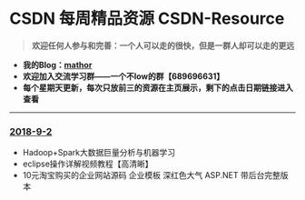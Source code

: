 # CSDN 每周精品资源 CSDN-Resource
> **欢迎任何人参与和完善：一个人可以走的很快，但是一群人却可以走的更远**

* **我的Blog：[mathor](https://www.wmathor.com)**
* **欢迎加入交流学习群——一个不low的群【689696631】**
* **每个星期天更新，每次只放前三的资源在主页展示，剩下的点击日期链接进入查看**
<hr>

### [2018-9-2](https://blog.csdn.net/qq_34921856/article/details/79104788)
- Hadoop+Spark大数据巨量分析与机器学习
- eclipse操作详解视频教程【高清晰】
- 10元淘宝购买的企业网站源码 企业模板 深红色大气 ASP.NET 带后台完整版本

